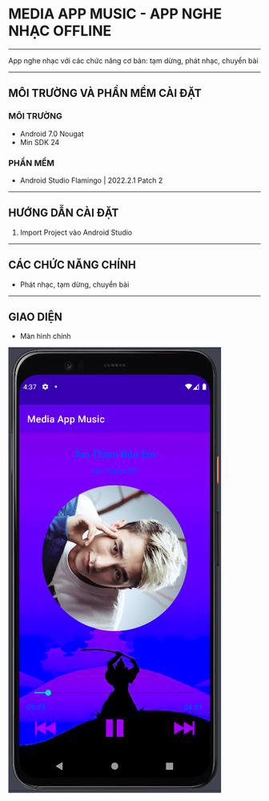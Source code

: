 # MEDIA APP MUSIC - APP NGHE NHẠC OFFLINE
***
App nghe nhạc với các chức năng cơ bản: tạm dừng, phát nhạc, chuyển bài
***
## MÔI TRƯỜNG VÀ PHẦN MỀM CÀI ĐẶT
### MÔI TRƯỜNG
* Android 7.0 Nougat
* Min SDK 24
### PHẦN MỀM
* Android Studio Flamingo | 2022.2.1 Patch 2
* ***
## HƯỚNG DẪN CÀI ĐẶT
1) Import Project vào Android Studio
***
## CÁC CHỨC NĂNG CHÍNH
* Phát nhạc, tạm dừng, chuyển bài
***
## GIAO DIỆN
* Màn hình chính

![Màn hình chính](https://github.com/HoangLinhSama/MediaAppMusic/blob/master/Image/main.png)
